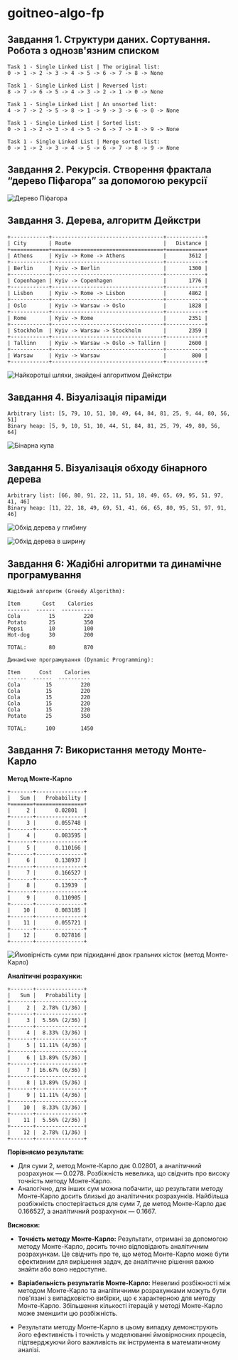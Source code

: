 # goitneo-algo-fp

## Завдання 1. Структури даних. Сортування. Робота з однозв'язним списком

```shell
Task 1 - Single Linked List | The original list:
0 -> 1 -> 2 -> 3 -> 4 -> 5 -> 6 -> 7 -> 8 -> None

Task 1 - Single Linked List | Reversed list:
8 -> 7 -> 6 -> 5 -> 4 -> 3 -> 2 -> 1 -> 0 -> None

Task 1 - Single Linked List | An unsorted list:
4 -> 7 -> 2 -> 5 -> 8 -> 1 -> 9 -> 3 -> 6 -> 0 -> None

Task 1 - Single Linked List | Sorted list:
0 -> 1 -> 2 -> 3 -> 4 -> 5 -> 6 -> 7 -> 8 -> 9 -> None

Task 1 - Single Linked List | Merge sorted list:
0 -> 1 -> 2 -> 3 -> 4 -> 5 -> 6 -> 7 -> 8 -> 9 -> None
```

## Завдання 2. Рекурсія. Створення фрактала “дерево Піфагора” за допомогою рекурсії

![Дерево Піфагора](/images/task-2.png)

## Завдання 3. Дерева, алгоритм Дейкстри

```shell
+------------+-----------------------------------+------------+
| City       | Route                             |   Distance |
+============+===================================+============+
| Athens     | Kyiv -> Rome -> Athens            |       3612 |
+------------+-----------------------------------+------------+
| Berlin     | Kyiv -> Berlin                    |       1300 |
+------------+-----------------------------------+------------+
| Copenhagen | Kyiv -> Copenhagen                |       1776 |
+------------+-----------------------------------+------------+
| Lisbon     | Kyiv -> Rome -> Lisbon            |       4862 |
+------------+-----------------------------------+------------+
| Oslo       | Kyiv -> Warsaw -> Oslo            |       1828 |
+------------+-----------------------------------+------------+
| Rome       | Kyiv -> Rome                      |       2351 |
+------------+-----------------------------------+------------+
| Stockholm  | Kyiv -> Warsaw -> Stockholm       |       2359 |
+------------+-----------------------------------+------------+
| Tallinn    | Kyiv -> Warsaw -> Oslo -> Tallinn |       2600 |
+------------+-----------------------------------+------------+
| Warsaw     | Kyiv -> Warsaw                    |        800 |
+------------+-----------------------------------+------------+
```

![Найкоротші шляхи, знайдені алгоритмом Дейкстри](/images/task-3.png)

## Завдання 4. Візуалізація піраміди

```shell
Arbitrary list: [5, 79, 10, 51, 10, 49, 64, 84, 81, 25, 9, 44, 80, 56, 51]
Binary heap: [5, 9, 10, 51, 10, 44, 51, 84, 81, 25, 79, 49, 80, 56, 64]
```

![Бінарна купа](/images/task-4.png)

## Завдання 5. Візуалізація обходу бінарного дерева

```shell
Arbitrary list: [66, 80, 91, 22, 11, 51, 18, 49, 65, 69, 95, 51, 97, 41, 46]
Binary heap: [11, 22, 18, 49, 69, 51, 41, 66, 65, 80, 95, 51, 97, 91, 46]
```

![Обхід дерева у глибину](/images/task-5-1.png)

![Обхід дерева в ширину](/images/task-5-2.png)

## Завдання 6: Жадібні алгоритми та динамічне програмування

```shell
Жадібний алгоритм (Greedy Algorithm):

Item       Cost    Calories
-------  ------  ----------
Cola         15         220
Potato       25         350
Pepsi        10         100
Hot-dog      30         200

TOTAL:       80         870

Динамічне програмування (Dynamic Programming):

Item      Cost    Calories
------  ------  ----------
Cola        15         220
Cola        15         220
Cola        15         220
Cola        15         220
Cola        15         220
Potato      25         350

TOTAL:      100        1450
```

## Завдання 7: Використання методу Монте-Карло

**Метод Монте-Карло**

```shell
+-------+---------------+
|   Sum |   Probability |
+=======+===============+
|     2 |      0.02801  |
+-------+---------------+
|     3 |      0.055748 |
+-------+---------------+
|     4 |      0.083595 |
+-------+---------------+
|     5 |      0.110166 |
+-------+---------------+
|     6 |      0.138937 |
+-------+---------------+
|     7 |      0.166527 |
+-------+---------------+
|     8 |      0.13939  |
+-------+---------------+
|     9 |      0.110905 |
+-------+---------------+
|    10 |      0.083185 |
+-------+---------------+
|    11 |      0.055721 |
+-------+---------------+
|    12 |      0.027816 |
+-------+---------------+
```

![Ймовірність суми при підкиданні двох гральних кісток (метод Монте-Карло)](/images/task-7.png)

**Аналітичні розрахунки:**

```shell
+-------+---------------+
|   Sum |   Probability |
+-------+---------------+
|     2 |  2.78% (1/36) |
+-------+---------------+
|     3 |  5.56% (2/36) |
+-------+---------------+
|     4 |  8.33% (3/36) |
+-------+---------------+
|     5 | 11.11% (4/36) |
+-------+---------------+
|     6 | 13.89% (5/36) |
+-------+---------------+
|     7 | 16.67% (6/36) |
+-------+---------------+
|     8 | 13.89% (5/36) |
+-------+---------------+
|     9 | 11.11% (4/36) |
+-------+---------------+
|    10 |  8.33% (3/36) |
+-------+---------------+
|    11 |  5.56% (2/36) |
+-------+---------------+
|    12 |  2.78% (1/36) |
+-------+---------------+
```

**Порівняємо результати:**

- Для суми 2, метод Монте-Карло дає 0.02801, а аналітичний розрахунок — 0.0278. Розбіжність невелика, що свідчить про високу точність методу Монте-Карло.
- Аналогічно, для інших сум можна побачити, що результати методу Монте-Карло досить близькі до аналітичних розрахунків. Найбільша розбіжність спостерігається для суми 7, де метод Монте-Карло дає 0.166527, а аналітичний розрахунок — 0.1667.

**Висновки:**  

- **Точність методу Монте-Карло:** Результати, отримані за допомогою методу Монте-Карло, досить точно відповідають аналітичним розрахункам. Це свідчить про те, що метод Монте-Карло може бути ефективним для вирішення задач, де аналітичне рішення важко знайти або воно недоступне.

- **Варіабельність результатів Монте-Карло:** Невеликі розбіжності між методом Монте-Карло та аналітичними розрахунками можуть бути пов'язані з випадковістю вибірки, що є характерною для методу Монте-Карло. Збільшення кількості ітерацій у методі Монте-Карло може зменшити цю розбіжність.

- Результати методу Монте-Карло в цьому випадку демонструють його ефективність і точність у моделюванні ймовірносних процесів, підтверджуючи його важливість як інструмента в математичному аналізі.
